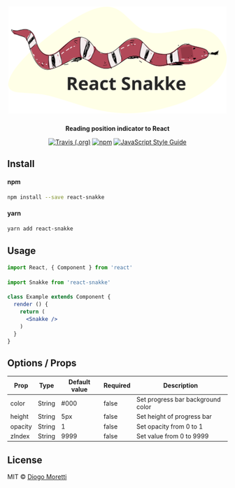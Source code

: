 <h1 align="center">
  <img src="./logo.svg" alt="React Snakke" width="500">
</h1>

<p align="center">
  <b>Reading position indicator to React</b>
</p>

<p align="center">
  <a href="#build-travis"><img alt="Travis (.org)" src="https://img.shields.io/travis/diogomoretti/react-snakke.svg?style=for-the-badge"></a> <a href="https://www.npmjs.com/package/react-snakke"><img alt="npm" src="https://img.shields.io/npm/v/react-snakke.svg?style=for-the-badge"></a> <a href="https://standardjs.com"><img src="https://img.shields.io/badge/code_style-standard-brightgreen.svg?style=for-the-badge" alt="JavaScript Style Guide" /></a>
</p>

## Install

#### npm
```bash
npm install --save react-snakke
```

#### yarn
```bash
yarn add react-snakke
```

## Usage

```jsx
import React, { Component } from 'react'

import Snakke from 'react-snakke'

class Example extends Component {
  render () {
    return (
      <Snakke />
    )
  }
}
```

## Options / Props

| Prop    | Type   | Default value | Required | Description                       |
|---------|--------|---------------|----------|-----------------------------------|
| color   | String | #000          | false    | Set progress bar background color |
| height  | String | 5px           | false    | Set height of progress bar        |
| opacity | String | 1             | false    | Set opacity from 0 to 1           |
| zIndex  | String | 9999          | false    | Set value from 0 to 9999          |

## License

MIT © [Diogo Moretti](https://github.com/diogomoretti)
